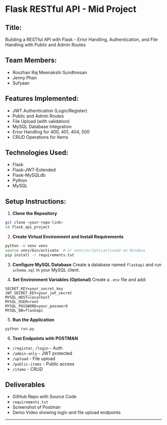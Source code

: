 # Flask RESTful API - Mid Project

## Title:
Building a RESTful API with Flask - Error Handling, Authentication, and File Handling with Public and Admin Routes

## Team Members:
- Roszhan Raj Meenakshi Sundhresan
- Jenny Phan
- Sufyaan

## Features Implemented:
- JWT Authentication (Login/Register)
- Public and Admin Routes
- File Upload (with validation)
- MySQL Database Integration
- Error Handling for 400, 401, 404, 500
- CRUD Operations for Items

## Technologies Used:
- Flask
- Flask-JWT-Extended
- Flask-MySQLdb
- Python
- MySQL

## Setup Instructions:

1. **Clone the Repository**
```bash
git clone <your-repo-link>
cd flask_api_project
```

2. **Create Virtual Environment and Install Requirements**
```bash
python -m venv venv
source venv/bin/activate  # or venv\Scripts\activate on Windows
pip install -r requirements.txt
```

3. **Configure MySQL Database**
Create a database named `flaskapi` and run `schema.sql` in your MySQL client.

4. **Set Environment Variables (Optional)**
Create a `.env` file and add:
```
SECRET_KEY=your_secret_key
JWT_SECRET_KEY=your_jwt_secret
MYSQL_HOST=localhost
MYSQL_USER=root
MYSQL_PASSWORD=your_password
MYSQL_DB=flaskapi
```

5. **Run the Application**
```bash
python run.py
```

6. **Test Endpoints with POSTMAN**
- `/register`, `/login` - Auth
- `/admin-only` - JWT protected
- `/upload` - File upload
- `/public-items` - Public access
- `/items` - CRUD

## Deliverables
- GitHub Repo with Source Code
- `requirements.txt`
- Screenshot of Postman
- Demo Video showing login and file upload endpoints

---
